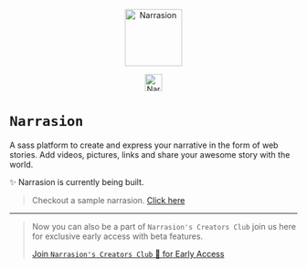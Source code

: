 <p align="center">
<a  href="https://www.narrasion.com" target="_blank">
<img src="https://github.com/narrasion/frontend/blob/main/public/logo.png?raw=true" width=100px title="Narrasion"/>
</a>
</p>
<p align="center">
<a  href="https://www.narrasion.com" target="_blank">
<img src="https://img.shields.io/badge/-Narrasion-FF1616?style=flat" height="30px" title="Narrasion" alt="Narrasion"/>
</a>
</p>


# `Narrasion`

A sass platform to create and express your narrative in the form of web stories. Add videos, pictures, links and share your awesome story with the world.

✨ Narrasion is currently being built.

> Checkout a sample narrasion. [Click here]()

---

> Now you can also be a part of `Narrasion's Creators Club` join us here for exclusive early access with beta features.
>
> <a href="https://piyushkolkata.typeform.com/to/wGWUpn0R" target="_blank">Join `Narrasion's Creators Club` 🥳 for Early Access</a>
